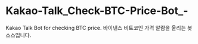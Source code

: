 # Kakao-Talk_Check-BTC-Price-Bot_-
Kakao Talk Bot for checking BTC price. 바이낸스 비트코인 가격 알람을 울리는 봇 소스입니다.
